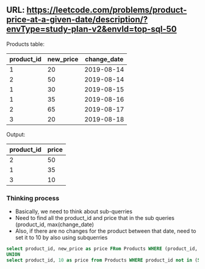 ## URL: https://leetcode.com/problems/product-price-at-a-given-date/description/?envType=study-plan-v2&envId=top-sql-50


Products table:

| product_id | new_price | change_date |
|------------|-----------|-------------|
| 1          | 20        | 2019-08-14  |
| 2          | 50        | 2019-08-14  |
| 1          | 30        | 2019-08-15  |
| 1          | 35        | 2019-08-16  |
| 2          | 65        | 2019-08-17  |
| 3          | 20        | 2019-08-18  |


Output:

| product_id | price |
|------------|-------|
| 2          | 50    |
| 1          | 35    |
| 3          | 10    |

### Thinking process
- Basically, we need to think about sub-querries
- Need to find all the product_id and price that in the sub queries (product_id, max(change_date)
- Also, if there are no changes for the product between that date, need to set it to 10 by also using subquerries

```sql
select product_id, new_price as price FRom Products WHERE (product_id, change_date) IN (SELECT product_id, max(change_date) From Products WHERE change_date <= '2019-08-16' group by product_id)
UNION
select product_id, 10 as price from Products WHERE product_id not in (SELECT distinct product_id from Products where change_date <= '2019-08-16')
```